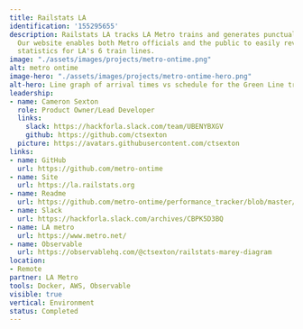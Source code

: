 ```yaml
---
title: Railstats LA
identification: '155295655'
description: Railstats LA tracks LA Metro trains and generates punctuality reports.
  Our website enables both Metro officials and the public to easily review up-to-date
  statistics for LA's 6 train lines.
image: "./assets/images/projects/metro-ontime.png"
alt: metro ontime
image-hero: "./assets/images/projects/metro-ontime-hero.png"
alt-hero: Line graph of arrival times vs schedule for the Green Line train.
leadership:
- name: Cameron Sexton
  role: Product Owner/Lead Developer
  links:
    slack: https://hackforla.slack.com/team/UBENYBXGV
    github: https://github.com/ctsexton
  picture: https://avatars.githubusercontent.com/ctsexton
links:
- name: GitHub
  url: https://github.com/metro-ontime
- name: Site
  url: https://la.railstats.org
- name: Readme
  url: https://github.com/metro-ontime/performance_tracker/blob/master/README.md
- name: Slack
  url: https://hackforla.slack.com/archives/CBPK5D3BQ
- name: LA metro
  url: https://www.metro.net/
- name: Observable
  url: https://observablehq.com/@ctsexton/railstats-marey-diagram
location:
- Remote
partner: LA Metro
tools: Docker, AWS, Observable
visible: true
vertical: Environment
status: Completed
---
```


